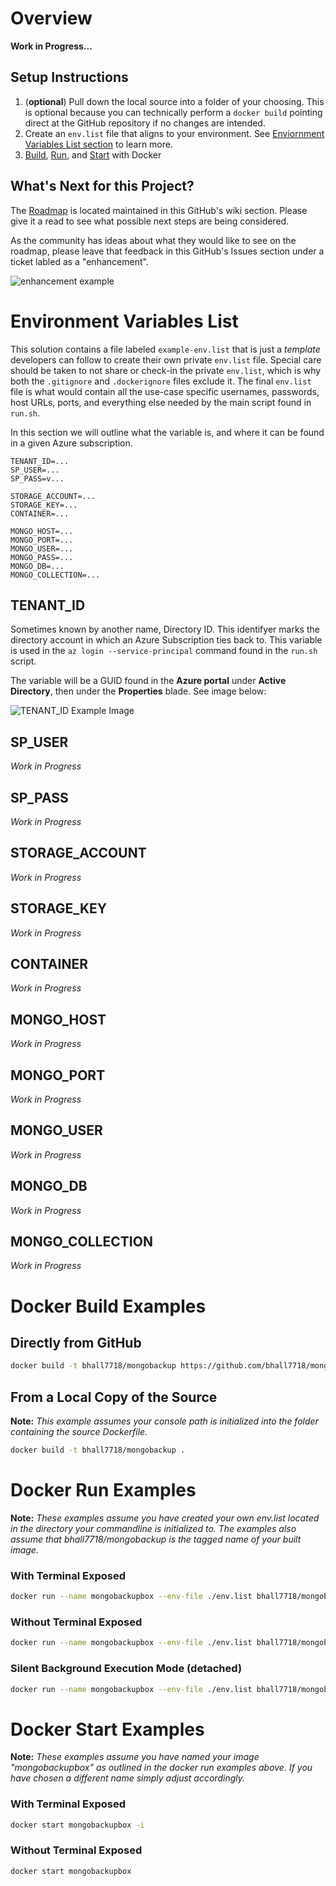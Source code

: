 # Overview
**Work in Progress...**
## Setup Instructions
1. (**optional**) Pull down the local source into a folder of your choosing. This is optional because you can technically perform a ```docker build``` pointing direct at the GitHub repository if no changes are intended.
2. Create an ```env.list``` file that aligns to your environment. See [Enviornment Variables List section](#environment-variables-list) to learn more.
3. [Build](#docker-build-examples), [Run](#docker-run-examples), and [Start](#docker-start-examples) with Docker

## What's Next for this Project?
The [Roadmap](https://github.com/bhall7718/mongobackup/wiki/Roadmap) is located maintained in this GitHub's wiki section. Please give it a read to see what possible next steps are being considered.

As the community has ideas about what they would like to see on the roadmap, please leave that feedback in this GitHub's Issues section under a ticket labled as a "enhancement".

![enhancement example](https://raw.githubusercontent.com/bhall7718/mongobackup/master/Documentation/Images/feature_request.PNG)

# Environment Variables List
This solution contains a file labeled ```example-env.list``` that is just a *template* developers can follow to create their own private ```env.list``` file. Special care should be taken to not share or check-in the private ```env.list```, which is why both the ```.gitignore``` and ```.dockerignore``` files exclude it. The final ```env.list``` file is what would contain all the use-case specific usernames, passwords, host URLs, ports, and everything else needed by the main script found in ```run.sh```.

In this section we will outline what the variable is, and where it can be found in a given Azure subscription.

```
TENANT_ID=...
SP_USER=...
SP_PASS=v...

STORAGE_ACCOUNT=...
STORAGE_KEY=...
CONTAINER=...

MONGO_HOST=...
MONGO_PORT=...
MONGO_USER=...
MONGO_PASS=...
MONGO_DB=...
MONGO_COLLECTION=...
```
## TENANT_ID
Sometimes known by another name, Directory ID. This identifyer marks the directory account in which an  Azure Subscription ties back to. This variable is used in the ```az login --service-principal``` command found in the ```run.sh``` script.

The variable will be a GUID found in the **Azure portal** under **Active Directory**, then under the **Properties** blade. See image below:

![TENANT_ID Example Image](https://raw.githubusercontent.com/bhall7718/mongobackup/master/Documentation/Images/tenant_id.jpg)

## SP_USER
*Work in Progress*
## SP_PASS
*Work in Progress*
## STORAGE_ACCOUNT
*Work in Progress*
## STORAGE_KEY
*Work in Progress*
## CONTAINER
*Work in Progress*
## MONGO_HOST
*Work in Progress*
## MONGO_PORT
*Work in Progress*
## MONGO_USER
*Work in Progress*
## MONGO_DB
*Work in Progress*
## MONGO_COLLECTION
*Work in Progress*

# Docker Build Examples
## Directly from GitHub
``` sh
docker build -t bhall7718/mongobackup https://github.com/bhall7718/mongobackup.git
```
## From a Local Copy of the Source
**Note:** *This example assumes your console path is initialized into the folder containing the source Dockerfile.*
``` sh
docker build -t bhall7718/mongobackup .
```

# Docker Run Examples
**Note:** *These examples assume you have created your own env.list located in the directory your commandline is initialized to. The examples also assume that bhall7718/mongobackup is the tagged name of your built image.*

### With Terminal Exposed
``` sh
docker run --name mongobackupbox --env-file ./env.list bhall7718/mongobackup
```
### Without Terminal Exposed
``` sh
docker run --name mongobackupbox --env-file ./env.list bhall7718/mongobackup -it
```
### Silent Background Execution Mode (detached)
``` sh
docker run --name mongobackupbox --env-file ./env.list bhall7718/mongobackup -d
```

# Docker Start Examples
**Note:** *These examples assume you have named your image "mongobackupbox" as outlined in the docker run examples above. If you have chosen a different name simply adjust accordingly.*

### With Terminal Exposed
``` sh
docker start mongobackupbox -i
```
### Without Terminal Exposed
``` sh
docker start mongobackupbox
```
